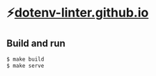 # ⚡️[dotenv-linter.github.io](https://dotenv-linter.github.io)

## Build and run

```bash
$ make build
$ make serve
```
